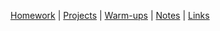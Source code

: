 [Homework] | [Projects] | [Warm-ups] | [Notes] | [Links]

[Homework]: /homework/index.md
[Projects]: /projects/index.md
[Notes]: /notes/index.md
[Links]: /links/index.md
[Warm-ups]: /warmups/index.md
